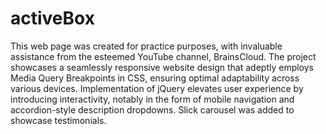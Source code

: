 # activeBox

This web page was created for practice purposes, with invaluable assistance from the esteemed YouTube channel, BrainsCloud. The project showcases a seamlessly responsive website design that adeptly employs Media Query Breakpoints in CSS, ensuring optimal adaptability across various devices. Implementation of jQuery elevates user experience by introducing interactivity, notably in the form of mobile navigation and accordion-style description dropdowns. Slick carousel was added to showcase testimonials.

